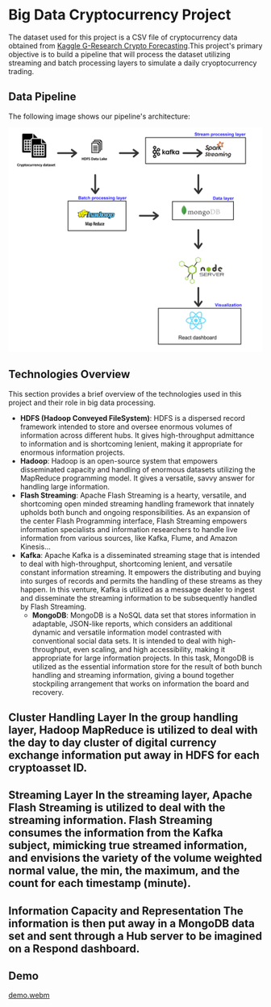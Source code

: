 # Big Data Cryptocurrency Project
  The dataset used for this project is a CSV file of cryptocurrency data obtained from [ Kaggle G-Research Crypto Forecasting](https://www.kaggle.com/competitions/g-research-crypto-forecasting/data).This project's primary objective is to build a pipeline that will process the dataset utilizing streaming and batch processing layers to simulate a daily cryoptocurrency trading.

 

## Data Pipeline

The following image shows our pipeline's architecture:

![Data Pipeline](./BigDataArchitecture.png)

 


## Technologies Overview

This section provides a brief overview of the technologies used in this project and their role in big data processing.

 - **HDFS (Hadoop Conveyed FileSystem)**: HDFS is a dispersed record framework intended to store and oversee enormous volumes of information across different hubs. It gives high-throughput admittance to information and is shortcoming lenient, making it appropriate for enormous information projects. 
- **Hadoop**: Hadoop is an open-source system that empowers disseminated capacity and handling of enormous datasets utilizing the MapReduce programming model. It gives a versatile, savvy answer for handling large information.
 - **Flash Streaming**: Apache Flash Streaming is a hearty, versatile, and shortcoming open minded streaming handling framework that innately upholds both bunch and ongoing responsibilities. As an expansion of the center Flash Programming interface, Flash Streaming empowers information specialists and information researchers to handle live information from various sources, like Kafka, Flume, and Amazon Kinesis...
 - **Kafka**: Apache Kafka is a disseminated streaming stage that is intended to deal with high-throughput, shortcoming lenient, and versatile constant information streaming. It empowers the distributing and buying into surges of records and permits the handling of these streams as they happen. In this venture, Kafka is utilized as a message dealer to ingest and disseminate the streaming information to be subsequently handled by Flash Streaming.
   - **MongoDB**: MongoDB is a NoSQL data set that stores information in adaptable, JSON-like reports, which considers an additional dynamic and versatile information model contrasted with conventional social data sets. It is intended to deal with high-throughput, even scaling, and high accessibility, making it appropriate for large information projects. In this task, MongoDB is utilized as the essential information store for the result of both bunch handling and streaming information, giving a bound together stockpiling arrangement that works on information the board and recovery. 
## Cluster Handling Layer In the group handling layer, Hadoop MapReduce is utilized to deal with the day to day cluster of digital currency exchange information put away in HDFS for each cryptoasset ID. 
## Streaming Layer In the streaming layer, Apache Flash Streaming is utilized to deal with the streaming information. Flash Streaming consumes the information from the Kafka subject, mimicking true streamed information, and envisions the variety of the volume weighted normal value, the min, the maximum, and the count for each timestamp (minute). 
## Information Capacity and Representation The information is then put away in a MongoDB data set and sent through a Hub server to be imagined on a Respond dashboard.

## Demo
[demo.webm](https://github.com/SamerBenMim/BigData-Pipeline-Hadoop-Kafka-Spark/assets/79151541/5fb26869-e5dd-4378-9705-b82489e1e458)



